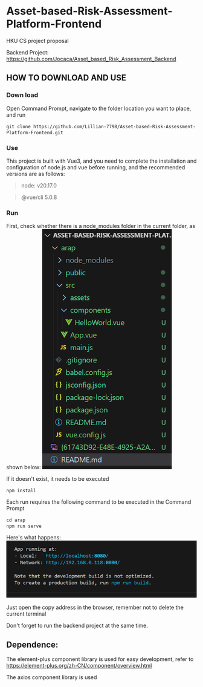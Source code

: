 # Asset-based-Risk-Assessment-Platform-Frontend

HKU CS project proposal

Backend Project: https://github.com/Jocaca/Asset_based_Risk_Assessment_Backend

## HOW TO DOWNLOAD AND USE

### Down load

Open Command Prompt, navigate to the folder location you want to place, and run

```
git clone https://github.com/Lillian-7798/Asset-based-Risk-Assessment-Platform-Frontend.git
```

### Use

This project is built with Vue3, and you need to complete the installation and configuration of node.js and vue before running, and the recommended versions are as follows:

> node: v20.17.0

> @vue/cli 5.0.8


### Run
First, check whether there is a node_modules folder in the current folder, as shown below:
![alt text](image.png)

If it doesn't exist, it needs to be executed

```
npm install
```

Each run requires the following command to be executed in the Command Prompt

```
cd arap
npm run serve
```

Here's what happens:
![alt text]({61743D92-E48E-4925-A2AC-1A28CAA1F82D}.png)

Just open the copy address in the browser, remember not to delete the current terminal

Don't forget to run the backend project at the same time.

## Dependence:

The element-plus component library is used for easy development, refer to https://element-plus.org/zh-CN/component/overview.html

The axios component library is used
